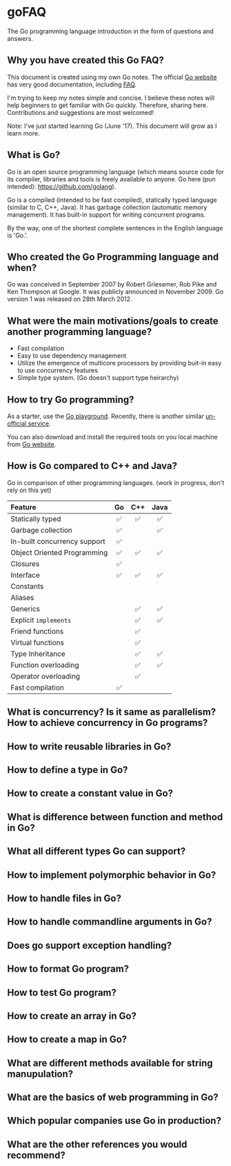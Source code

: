 # goFAQ
The Go programming language introduction in the form of questions and answers.

## Why you have created this Go FAQ?

This document is created using my own Go notes. The official [Go website](https://golang.org/) has very good documentation, including [FAQ](https://golang.org/doc/faq).  

I'm trying to keep my notes simple and concise. I believe these notes will help beginners to get familiar with Go quickly. Therefore, sharing here. Contributions and suggestions are most welcomed!

Note: I've just started learning Go (June '17). This document will grow as I learn more.

## What is Go?

Go is an open source programming language (which means source code for its compiler, libraries and tools is freely available to anyone. Go here (pun intended): https://github.com/golang).  

Go is a compiled (intended to be fast compiled), statically typed language (similar to C, C++, Java). It has garbage collection (automatic memory management). It has built-in support for writing concurrent programs. 

By the way, one of the shortest complete sentences in the English language is 'Go.'.

## Who created the Go Programming language and when?

Go was conceived in September 2007 by Robert Griesemer, Rob Pike and Ken Thompson at Google. It was publicly announced in November 2009. Go version 1 was released on 28th March 2012.

## What were the main motivations/goals to create another programming language?
* Fast compilation
* Easy to use dependency management
* Utilize the emergence of multicore processors by providing buit-in easy to use concurrency features
* Simple type system. (Go doesn't support type heirarchy)

## How to try Go programming?

As a starter, use the [Go playground](https://play.golang.org/). Recently, there is another similar [un-official service](https://goplay.space/).

You can also download and install the required tools on you local machine from [Go website](https://golang.org/).

## How is Go compared to C++ and Java?

Go in comparison of other programming languages. (work in progress, don't rely on this yet)

Feature                     | Go                          | C++                         | Java             |
:---                        |:---:                        |:---:                        |:---:             |
Statically typed            |:white_check_mark:           |:white_check_mark:           |:white_check_mark:|
Garbage collection          |:white_check_mark:           |                             |:white_check_mark:|
In-built concurrency support|:white_check_mark:           |                             |                  |
Object Oriented Programming |:white_check_mark:           |:white_check_mark:           |:white_check_mark:|
Closures                    |:white_check_mark:           |                             |                  |
Interface                   |:white_check_mark:           |:white_check_mark:           |:white_check_mark:|
Constants                   |                             |                             |                  |
Aliases                     |                             |                             |                  |
Generics                    |                             |:white_check_mark:           |:white_check_mark:|
Explicit ```implements```   |                             |:white_check_mark:           |:white_check_mark:| 
Friend functions            |                             |:white_check_mark:           |                  |
Virtual functions           |                             |:white_check_mark:           |                  |
Type Inheritance            |                             |:white_check_mark:           |:white_check_mark:| 
Function overloading        |                             |:white_check_mark:           |:white_check_mark:|
Operator overloading        |                             |:white_check_mark:           |                  |
Fast compilation            |:white_check_mark:           |                             |                  |

## What is concurrency? Is it same as parallelism? How to achieve concurrency in Go programs? 

## How to write reusable libraries in Go?

## How to define a type in Go?

## How to create a constant value in Go?

## What is difference between function and method in Go?

## What all different types Go can support?

## How to implement polymorphic behavior in Go?

## How to handle files in Go?

## How to handle commandline arguments in Go?

## Does go support exception handling?

## How to format Go program?

## How to test Go program?

## How to create an array in Go?

## How to create a map in Go?

## What are different methods available for string manupulation?

## What are the basics of web programming in Go?

## Which popular companies use Go in production?

## What are the other references you would recommend?




